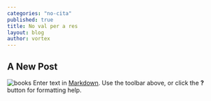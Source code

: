 ```yaml
---
categories: "no-cita"
published: true
title: No val per a res
layout: blog
author: vortex
---
```


## A New Post
![books](/assets/img/books.png)
Enter text in [Markdown](http://daringfireball.net/projects/markdown/). Use the toolbar above, or click the **?** button for formatting help.